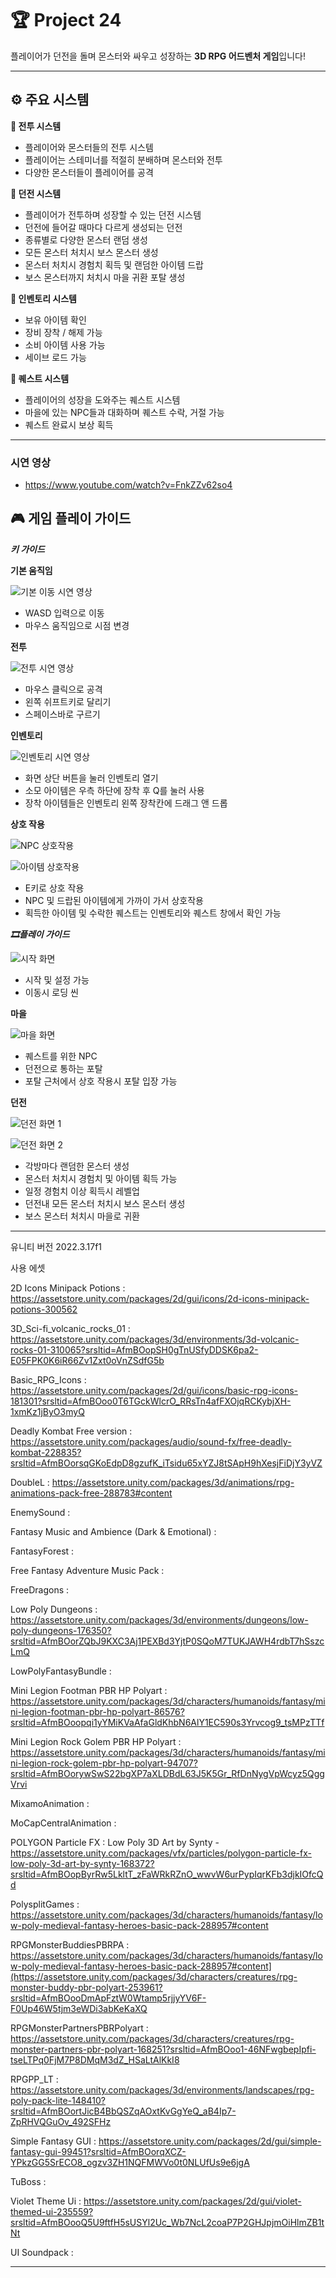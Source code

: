 # 🏆 Project 24
플레이어가 던전을 돌며 몬스터와 싸우고 성장하는 **3D RPG 어드벤처 게임**입니다!

---

## ⚙ 주요 시스템
**🏹 전투 시스템**
- 플레이어와 몬스터들의 전투 시스템
- 플레이어는 스테미너를 적절히 분배하며 몬스터와 전투
- 다양한 몬스터들이 플레이어를 공격

**🏰 던전 시스템**
- 플레이어가 전투하며 성장할 수 있는 던전 시스템
- 던전에 들어갈 때마다 다르게 생성되는 던전
- 종류별로 다양한 몬스터 랜덤 생성 
- 모든 몬스터 처치시 보스 몬스터 생성
- 몬스터 처치시 경험치 획득 및 랜덤한 아이템 드랍
- 보스 몬스터까지 처치시 마을 귀환 포탈 생성

**🎁 인벤토리 시스템**
- 보유 아이템 확인
- 장비 장착 / 해제 가능
- 소비 아이템 사용 가능
- 세이브 로드 가능

**📕 퀘스트 시스템**
- 플레이어의 성장을 도와주는 퀘스트 시스템
- 마을에 있는 NPC들과 대화하며 퀘스트 수락, 거절 가능
- 퀘스트 완료시 보상 획득

---

### 시연 영상

* https://www.youtube.com/watch?v=FnkZZv62so4

## 🎮 게임 플레이 가이드

***키 가이드***

**기본 움직임**

![기본 이동 시연 영상](https://github.com/user-attachments/assets/4f7dbddf-4116-43a5-847b-75910a9a852a)

- WASD 입력으로 이동
- 마우스 움직임으로 시점 변경

**전투**

![전투 시연 영상](https://github.com/user-attachments/assets/af739174-279d-48af-9cff-f74b235b66f3)


- 마우스 클릭으로 공격
- 왼쪽 쉬프트키로 달리기
- 스페이스바로 구르기 

 **인벤토리**
 
![인벤토리 시연 영상](https://github.com/user-attachments/assets/6ab2c6f9-ef8f-4463-8718-ae33ce2fdde5)

- 화면 상단 버튼을 눌러 인벤토리 열기
- 소모 아이템은 우측 하단에 장착 후 Q를 눌러 사용
- 장착 아이템들은 인벤토리 왼쪽 장착칸에 드래그 앤 드롭

**상호 작용**

![NPC 상호작용](https://github.com/user-attachments/assets/66ccbce5-4aed-46e7-9421-566772ee8489)

![아이템 상호작용](https://github.com/user-attachments/assets/97ab1441-e8dd-4cca-a438-6de4c15d2494)

- E키로 상호 작용
- NPC 및 드랍된 아이템에게 가까이 가서 상호작용
- 획득한 아이템 및 수락한 퀘스트는 인벤토리와 퀘스트 창에서 확인 가능

***🎞플레이 가이드***

![시작 화면](https://github.com/user-attachments/assets/383db566-5771-4ef5-a90a-b7c9e94c0fcc)

- 시작 및 설정 가능
- 이동시 로딩 씬

**마을**

![마을 화면](https://github.com/user-attachments/assets/3578bd8c-42e2-489a-8b99-f054697ca249)


- 퀘스트를 위한 NPC
- 던전으로 통하는 포탈
- 포탈 근처에서 상호 작용시 포탈 입장 가능

**던전**

![던전 화면 1](https://github.com/user-attachments/assets/84cb64eb-a126-4022-b29c-821519d3a643)


![던전 화면 2](https://github.com/user-attachments/assets/1be37e4f-28f5-4208-8756-b74cf53cd7f1)


- 각방마다 랜덤한 몬스터 생성
- 몬스터 처치시 경험치 및 아이템 획득 가능
- 일정 경험치 이상 획득시 레벨업
- 던전내 모든 몬스터 처치시 보스 몬스터 생성
- 보스 몬스터 처치시 마을로 귀환

---

유니티 버전 2022.3.17f1

사용 에셋 

2D Icons Minipack Potions : https://assetstore.unity.com/packages/2d/gui/icons/2d-icons-minipack-potions-300562

3D_Sci-fi_volcanic_rocks_01 : https://assetstore.unity.com/packages/3d/environments/3d-volcanic-rocks-01-310065?srsltid=AfmBOopSH0gTnUSfyDDSK6pa2-E05FPK0K6iR66Zv1Zxt0oVnZSdfG5b

Basic_RPG_Icons : https://assetstore.unity.com/packages/2d/gui/icons/basic-rpg-icons-181301?srsltid=AfmBOoo0T6TGckWlcrO_RRsTn4afFXOjqRCKybjXH-1xmKz1jByO3myQ

Deadly Kombat Free version : https://assetstore.unity.com/packages/audio/sound-fx/free-deadly-kombat-228835?srsltid=AfmBOorsqGKoEdpD8gzufK_iTsidu65xYZJ8tSApH9hXesjFiDjY3yVZ

DoubleL : https://assetstore.unity.com/packages/3d/animations/rpg-animations-pack-free-288783#content

EnemySound : 

Fantasy Music and Ambience (Dark & Emotional) : 

FantasyForest : 

Free Fantasy Adventure Music Pack : 

FreeDragons : 

Low Poly Dungeons : https://assetstore.unity.com/packages/3d/environments/dungeons/low-poly-dungeons-176350?srsltid=AfmBOorZQbJ9KXC3Aj1PEXBd3YjtP0SQoM7TUKJAWH4rdbT7hSszcLmQ

LowPolyFantasyBundle :

Mini Legion Footman PBR HP Polyart : https://assetstore.unity.com/packages/3d/characters/humanoids/fantasy/mini-legion-footman-pbr-hp-polyart-86576?srsltid=AfmBOoopqi1yYMiKVaAfaGldKhbN6AlY1EC590s3Yrvcog9_tsMPzTTf

Mini Legion Rock Golem PBR HP Polyart : https://assetstore.unity.com/packages/3d/characters/humanoids/fantasy/mini-legion-rock-golem-pbr-hp-polyart-94707?srsltid=AfmBOorywSwS22bgXP7aXLDBdL63J5K5Gr_RfDnNygVpWcyz5QggVrvi

MixamoAnimation :

MoCapCentralAnimation : 

POLYGON Particle FX : Low Poly 3D Art by Synty - https://assetstore.unity.com/packages/vfx/particles/polygon-particle-fx-low-poly-3d-art-by-synty-168372?srsltid=AfmBOopByrRw5LkltT_zFaWRkRZnO_wwvW6urPypIqrKFb3djkIOfcQd

PolysplitGames : https://assetstore.unity.com/packages/3d/characters/humanoids/fantasy/low-poly-medieval-fantasy-heroes-basic-pack-288957#content

RPGMonsterBuddiesPBRPA : https://assetstore.unity.com/packages/3d/characters/humanoids/fantasy/low-poly-medieval-fantasy-heroes-basic-pack-288957#content](https://assetstore.unity.com/packages/3d/characters/creatures/rpg-monster-buddy-pbr-polyart-253961?srsltid=AfmBOooDmApFztW0Wtamp5rjjyYV6F-F0Up46W5tjm3eWDi3abKeKaXQ

RPGMonsterPartnersPBRPolyart : https://assetstore.unity.com/packages/3d/characters/creatures/rpg-monster-partners-pbr-polyart-168251?srsltid=AfmBOoo1-46NFwgbepIpfi-tseLTPq0FjM7P8DMqM3dZ_HSaLtAlKkI8

RPGPP_LT : https://assetstore.unity.com/packages/3d/environments/landscapes/rpg-poly-pack-lite-148410?srsltid=AfmBOortJicB4BbQSZqAOxtKvGgYeQ_aB4Ip7-ZpRHVQGuOv_492SFHz

Simple Fantasy GUI : https://assetstore.unity.com/packages/2d/gui/simple-fantasy-gui-99451?srsltid=AfmBOorqXCZ-YPkzGG5SrECO8_ogzv3ZH1NQFMWVo0t0NLUfUs9e6jgA

TuBoss : 

Violet Theme Ui : https://assetstore.unity.com/packages/2d/gui/violet-themed-ui-235559?srsltid=AfmBOooQ5U9ftfH5sUSYl2Uc_Wb7NcL2coaP7P2GHJpjmOiHlmZB1tNt

UI Soundpack :

---

